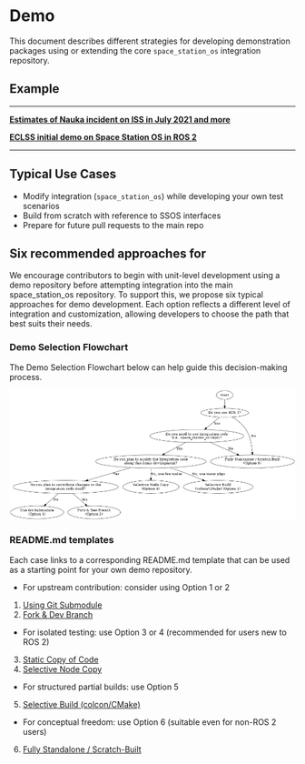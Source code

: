 <!--
layout: default
title: Demos
nav_order: 3
-->

# Demo

This document describes different strategies for developing demonstration packages using or extending the core `space_station_os` integration repository.

## Example

---

**[Estimates of Nauka incident on ISS in July 2021 and more](https://github.com/space-station-os/demo_nauka_incident2021_estimate)**

**[ECLSS initial demo on Space Station OS in ROS 2](https://github.com/space-station-os/demo_nova_sanctum)**

---

## Typical Use Cases

- Modify integration (`space_station_os`) while developing your own test scenarios
- Build from scratch with reference to SSOS interfaces
- Prepare for future pull requests to the main repo

## Six recommended approaches for 

We encourage contributors to begin with unit-level development using a demo repository before attempting integration into the main space_station_os repository.
To support this, we propose six typical approaches for demo development. Each option reflects a different level of integration and customization, allowing developers to choose the path that best suits their needs.

### Demo Selection Flowchart

The Demo Selection Flowchart below can help guide this decision-making process. 

![Demo Selection Flowchart](demo2select.png)

### README.md templates

Each case links to a corresponding README.md template that can be used as a starting point for your own demo repository.

- For upstream contribution: consider using Option 1 or 2
1. [Using Git Submodule](README_template_demo_case1.md)  
2. [Fork & Dev Branch](README_template_demo_case2.md)  

- For isolated testing: use Option 3 or 4 (recommended for users new to ROS 2)
3. [Static Copy of Code](README_template_demo_case3.md)  
4. [Selective Node Copy](README_template_demo_case4.md)  
   
- For structured partial builds: use Option 5
5. [Selective Build (colcon/CMake)](README_template_demo_case5.md)  
   
- For conceptual freedom: use Option 6 (suitable even for non-ROS 2 users)
6. [Fully Standalone / Scratch-Built](README_template_demo_case6.md)  


